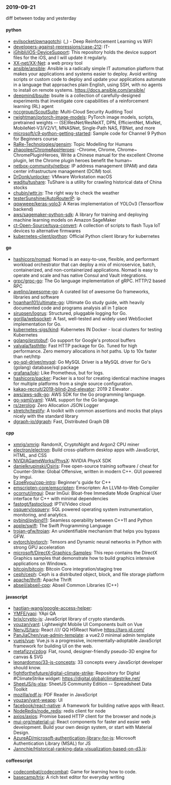 ### 2019-09-21
diff between today and yesterday

#### python
* [evilsocket/pwnagotchi](https://github.com/evilsocket/pwnagotchi): (_) - Deep Reinforcement Learning vs WiFI
* [developers-against-repressions/case-212](https://github.com/developers-against-repressions/case-212):    IT-     
* [iGhibli/iOS-DeviceSupport](https://github.com/iGhibli/iOS-DeviceSupport): This repository holds the device support files for the iOS, and I will update it regularly.
* [XX-net/XX-Net](https://github.com/XX-net/XX-Net): a web proxy tool
* [ansible/ansible](https://github.com/ansible/ansible): Ansible is a radically simple IT automation platform that makes your applications and systems easier to deploy. Avoid writing scripts or custom code to deploy and update your applications  automate in a language that approaches plain English, using SSH, with no agents to install on remote systems. https://docs.ansible.com/ansible/
* [deepmind/bsuite](https://github.com/deepmind/bsuite): bsuite is a collection of carefully-designed experiments that investigate core capabilities of a reinforcement learning (RL) agent
* [nccgroup/ScoutSuite](https://github.com/nccgroup/ScoutSuite): Multi-Cloud Security Auditing Tool
* [rwightman/pytorch-image-models](https://github.com/rwightman/pytorch-image-models): PyTorch image models, scripts, pretrained weights -- (SE)ResNet/ResNeXT, DPN, EfficientNet, MixNet, MobileNet-V3/V2/V1, MNASNet, Single-Path NAS, FBNet, and more
* [microsoft/c9-python-getting-started](https://github.com/microsoft/c9-python-getting-started): Sample code for Channel 9 Python for Beginners course
* [RaRe-Technologies/gensim](https://github.com/RaRe-Technologies/gensim): Topic Modelling for Humans
* [zhaoolee/ChromeAppHeroes](https://github.com/zhaoolee/ChromeAppHeroes): -Chrome, Chrome, Chrome~ ChromePluginHeroes, Write a Chinese manual for the excellent Chrome plugin, let the Chrome plugin heroes benefit the human~
* [netbox-community/netbox](https://github.com/netbox-community/netbox): IP address management (IPAM) and data center infrastructure management (DCIM) tool.
* [DrDonk/unlocker](https://github.com/DrDonk/unlocker): VMware Workstation macOS
* [waditu/tushare](https://github.com/waditu/tushare): TuShare is a utility for crawling historical data of China stocks
* [chubin/wttr.in](https://github.com/chubin/wttr.in):  The right way to check the weather
* [testerSunshine/AutoRouterIP](https://github.com/testerSunshine/AutoRouterIP): ip
* [qqwweee/keras-yolo3](https://github.com/qqwweee/keras-yolo3): A Keras implementation of YOLOv3 (Tensorflow backend)
* [aws/sagemaker-python-sdk](https://github.com/aws/sagemaker-python-sdk): A library for training and deploying machine learning models on Amazon SageMaker
* [ct-Open-Source/tuya-convert](https://github.com/ct-Open-Source/tuya-convert): A collection of scripts to flash Tuya IoT devices to alternative firmwares
* [kubernetes-client/python](https://github.com/kubernetes-client/python): Official Python client library for kubernetes

#### go
* [hashicorp/nomad](https://github.com/hashicorp/nomad): Nomad is an easy-to-use, flexible, and performant workload orchestrator that can deploy a mix of microservice, batch, containerized, and non-containerized applications. Nomad is easy to operate and scale and has native Consul and Vault integrations.
* [grpc/grpc-go](https://github.com/grpc/grpc-go): The Go language implementation of gRPC. HTTP/2 based RPC
* [avelino/awesome-go](https://github.com/avelino/awesome-go): A curated list of awesome Go frameworks, libraries and software
* [hoanhan101/ultimate-go](https://github.com/hoanhan101/ultimate-go): Ultimate Go study guide, with heavily documented code and programs analysis all in 1 place
* [sirupsen/logrus](https://github.com/sirupsen/logrus): Structured, pluggable logging for Go.
* [gorilla/websocket](https://github.com/gorilla/websocket): A fast, well-tested and widely used WebSocket implementation for Go.
* [kubernetes-sigs/kind](https://github.com/kubernetes-sigs/kind): Kubernetes IN Docker - local clusters for testing Kubernetes
* [golang/protobuf](https://github.com/golang/protobuf): Go support for Google's protocol buffers
* [valyala/fasthttp](https://github.com/valyala/fasthttp): Fast HTTP package for Go. Tuned for high performance. Zero memory allocations in hot paths. Up to 10x faster than net/http
* [go-sql-driver/mysql](https://github.com/go-sql-driver/mysql): Go MySQL Driver is a MySQL driver for Go's (golang) database/sql package
* [grafana/loki](https://github.com/grafana/loki): Like Prometheus, but for logs.
* [hashicorp/packer](https://github.com/hashicorp/packer): Packer is a tool for creating identical machine images for multiple platforms from a single source configuration.
* [kakao-recruit/2019-blind-2nd-elevator](https://github.com/kakao-recruit/2019-blind-2nd-elevator): 2019    2  Elevator .
* [aws/aws-sdk-go](https://github.com/aws/aws-sdk-go): AWS SDK for the Go programming language.
* [go-yaml/yaml](https://github.com/go-yaml/yaml): YAML support for the Go language.
* [rs/zerolog](https://github.com/rs/zerolog): Zero Allocation JSON Logger
* [stretchr/testify](https://github.com/stretchr/testify): A toolkit with common assertions and mocks that plays nicely with the standard library
* [dgraph-io/dgraph](https://github.com/dgraph-io/dgraph): Fast, Distributed Graph DB

#### cpp
* [xmrig/xmrig](https://github.com/xmrig/xmrig): RandomX, CryptoNight and Argon2 CPU miner
* [electron/electron](https://github.com/electron/electron): Build cross-platform desktop apps with JavaScript, HTML, and CSS
* [NVIDIAGameWorks/PhysX](https://github.com/NVIDIAGameWorks/PhysX): NVIDIA PhysX SDK
* [danielkrupinski/Osiris](https://github.com/danielkrupinski/Osiris): Free open-source training software / cheat for Counter-Strike: Global Offensive, written in modern C++. GUI powered by imgui.
* [EzoeRyou/cpp-intro](https://github.com/EzoeRyou/cpp-intro): Beginner's guide for C++
* [emscripten-core/emscripten](https://github.com/emscripten-core/emscripten): Emscripten: An LLVM-to-Web Compiler
* [ocornut/imgui](https://github.com/ocornut/imgui): Dear ImGui: Bloat-free Immediate Mode Graphical User interface for C++ with minimal dependencies
* [fastogt/fastocloud](https://github.com/fastogt/fastocloud): IPTV/Video cloud
* [osquery/osquery](https://github.com/osquery/osquery): SQL powered operating system instrumentation, monitoring, and analytics.
* [pybind/pybind11](https://github.com/pybind/pybind11): Seamless operability between C++11 and Python
* [apple/swift](https://github.com/apple/swift): The Swift Programming Language
* [trojan-gfw/trojan](https://github.com/trojan-gfw/trojan): An unidentifiable mechanism that helps you bypass GFW.
* [pytorch/pytorch](https://github.com/pytorch/pytorch): Tensors and Dynamic neural networks in Python with strong GPU acceleration
* [microsoft/DirectX-Graphics-Samples](https://github.com/microsoft/DirectX-Graphics-Samples): This repo contains the DirectX Graphics samples that demonstrate how to build graphics intensive applications on Windows.
* [bitcoin/bitcoin](https://github.com/bitcoin/bitcoin): Bitcoin Core integration/staging tree
* [ceph/ceph](https://github.com/ceph/ceph): Ceph is a distributed object, block, and file storage platform
* [apache/thrift](https://github.com/apache/thrift): Apache Thrift
* [abseil/abseil-cpp](https://github.com/abseil/abseil-cpp): Abseil Common Libraries (C++)

#### javascript
* [haotian-wang/google-access-helper](https://github.com/haotian-wang/google-access-helper): 
* [YMFE/yapi](https://github.com/YMFE/yapi): YApi QA
* [brix/crypto-js](https://github.com/brix/crypto-js): JavaScript library of crypto standards.
* [youzan/vant](https://github.com/youzan/vant): Lightweight Mobile UI Components built on Vue
* [NervJS/taro](https://github.com/NervJS/taro):  React //// QQ H5React Native  https://taro.jd.com/
* [PanJiaChen/vue-admin-template](https://github.com/PanJiaChen/vue-admin-template): a vue2.0 minimal admin template
* [vuejs/vue](https://github.com/vuejs/vue):  Vue.js is a progressive, incrementally-adoptable JavaScript framework for building UI on the web.
* [metafizzy/zdog](https://github.com/metafizzy/zdog): Flat, round, designer-friendly pseudo-3D engine for canvas & SVG
* [leonardomso/33-js-concepts](https://github.com/leonardomso/33-js-concepts):  33 concepts every JavaScript developer should know.
* [fightforthefuture/digital-climate-strike](https://github.com/fightforthefuture/digital-climate-strike): Repository for Digital #ClimateStrike widget: https://digital.globalclimatestrike.net/
* [SheetJS/js-xlsx](https://github.com/SheetJS/js-xlsx):  SheetJS Community Edition -- Spreadsheet Data Toolkit
* [mozilla/pdf.js](https://github.com/mozilla/pdf.js): PDF Reader in JavaScript
* [youzan/vant-weapp](https://github.com/youzan/vant-weapp):  UI 
* [facebook/react-native](https://github.com/facebook/react-native): A framework for building native apps with React.
* [NodeRedis/node_redis](https://github.com/NodeRedis/node_redis): redis client for node
* [axios/axios](https://github.com/axios/axios): Promise based HTTP client for the browser and node.js
* [mui-org/material-ui](https://github.com/mui-org/material-ui): React components for faster and easier web development. Build your own design system, or start with Material Design.
* [AzureAD/microsoft-authentication-library-for-js](https://github.com/AzureAD/microsoft-authentication-library-for-js): Microsoft Authentication Library (MSAL) for JS
* [Jannchie/Historical-ranking-data-visualization-based-on-d3.js](https://github.com/Jannchie/Historical-ranking-data-visualization-based-on-d3.js): 

#### coffeescript
* [codecombat/codecombat](https://github.com/codecombat/codecombat): Game for learning how to code.
* [basecamp/trix](https://github.com/basecamp/trix): A rich text editor for everyday writing
